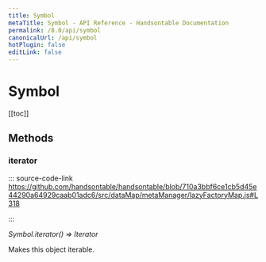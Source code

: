 ```yaml
---
title: Symbol
metaTitle: Symbol - API Reference - Handsontable Documentation
permalink: /8.0/api/symbol
canonicalUrl: /api/symbol
hotPlugin: false
editLink: false
---
```


# Symbol

[[toc]]
## Methods

### iterator
  
::: source-code-link https://github.com/handsontable/handsontable/blob/710a3bbf6ce1cb5d45e44290a64929caab01adc6/src/dataMap/metaManager/lazyFactoryMap.js#L318

:::

_Symbol.iterator() ⇒ Iterator_

Makes this object iterable.


